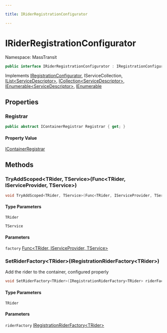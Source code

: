 ```yaml
---

title: IRiderRegistrationConfigurator

---
```


# IRiderRegistrationConfigurator

Namespace: MassTransit

```csharp
public interface IRiderRegistrationConfigurator : IRegistrationConfigurator, IServiceCollection, IList<ServiceDescriptor>, ICollection<ServiceDescriptor>, IEnumerable<ServiceDescriptor>, IEnumerable
```

Implements [IRegistrationConfigurator](../masstransit/iregistrationconfigurator), IServiceCollection, [IList\<ServiceDescriptor\>](https://learn.microsoft.com/en-us/dotnet/api/system.collections.generic.ilist-1), [ICollection\<ServiceDescriptor\>](https://learn.microsoft.com/en-us/dotnet/api/system.collections.generic.icollection-1), [IEnumerable\<ServiceDescriptor\>](https://learn.microsoft.com/en-us/dotnet/api/system.collections.generic.ienumerable-1), [IEnumerable](https://learn.microsoft.com/en-us/dotnet/api/system.collections.ienumerable)

## Properties

### **Registrar**

```csharp
public abstract IContainerRegistrar Registrar { get; }
```

#### Property Value

[IContainerRegistrar](../masstransit-configuration/icontainerregistrar)<br/>

## Methods

### **TryAddScoped\<TRider, TService\>(Func\<TRider, IServiceProvider, TService\>)**

```csharp
void TryAddScoped<TRider, TService>(Func<TRider, IServiceProvider, TService> factory)
```

#### Type Parameters

`TRider`<br/>

`TService`<br/>

#### Parameters

`factory` [Func\<TRider, IServiceProvider, TService\>](https://learn.microsoft.com/en-us/dotnet/api/system.func-3)<br/>

### **SetRiderFactory\<TRider\>(IRegistrationRiderFactory\<TRider\>)**

Add the rider to the container, configured properly

```csharp
void SetRiderFactory<TRider>(IRegistrationRiderFactory<TRider> riderFactory)
```

#### Type Parameters

`TRider`<br/>

#### Parameters

`riderFactory` [IRegistrationRiderFactory\<TRider\>](../masstransit-dependencyinjection/iregistrationriderfactory-1)<br/>
